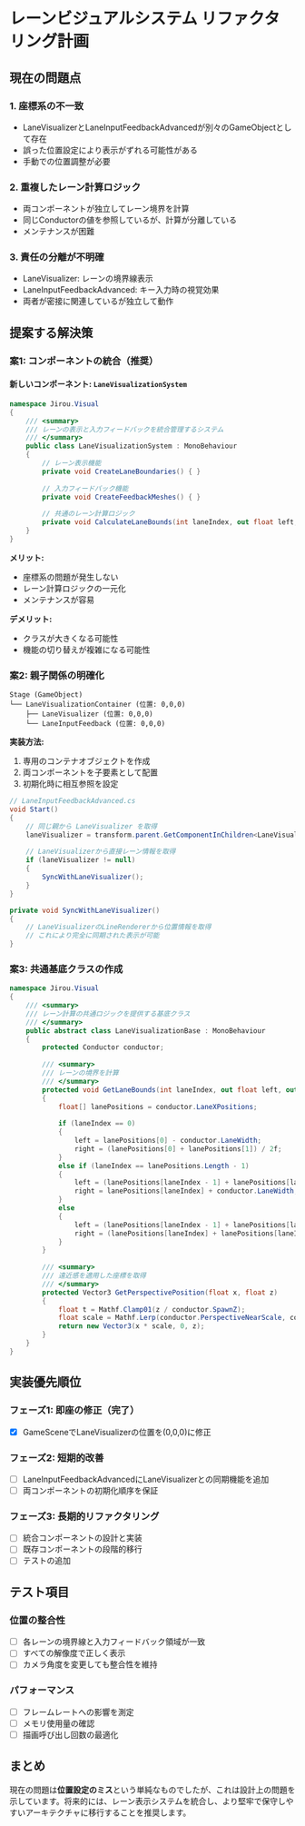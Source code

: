 # レーンビジュアルシステム リファクタリング計画

## 現在の問題点

### 1. 座標系の不一致
- LaneVisualizerとLaneInputFeedbackAdvancedが別々のGameObjectとして存在
- 誤った位置設定により表示がずれる可能性がある
- 手動での位置調整が必要

### 2. 重複したレーン計算ロジック
- 両コンポーネントが独立してレーン境界を計算
- 同じConductorの値を参照しているが、計算が分離している
- メンテナンスが困難

### 3. 責任の分離が不明確
- LaneVisualizer: レーンの境界線表示
- LaneInputFeedbackAdvanced: キー入力時の視覚効果
- 両者が密接に関連しているが独立して動作

## 提案する解決策

### 案1: コンポーネントの統合（推奨）

#### 新しいコンポーネント: `LaneVisualizationSystem`

```csharp
namespace Jirou.Visual
{
    /// <summary>
    /// レーンの表示と入力フィードバックを統合管理するシステム
    /// </summary>
    public class LaneVisualizationSystem : MonoBehaviour
    {
        // レーン表示機能
        private void CreateLaneBoundaries() { }
        
        // 入力フィードバック機能
        private void CreateFeedbackMeshes() { }
        
        // 共通のレーン計算ロジック
        private void CalculateLaneBounds(int laneIndex, out float left, out float right) { }
    }
}
```

**メリット:**
- 座標系の問題が発生しない
- レーン計算ロジックの一元化
- メンテナンスが容易

**デメリット:**
- クラスが大きくなる可能性
- 機能の切り替えが複雑になる可能性

### 案2: 親子関係の明確化

```
Stage (GameObject)
└── LaneVisualizationContainer (位置: 0,0,0)
    ├── LaneVisualizer (位置: 0,0,0)
    └── LaneInputFeedback (位置: 0,0,0)
```

**実装方法:**
1. 専用のコンテナオブジェクトを作成
2. 両コンポーネントを子要素として配置
3. 初期化時に相互参照を設定

```csharp
// LaneInputFeedbackAdvanced.cs
void Start()
{
    // 同じ親から LaneVisualizer を取得
    laneVisualizer = transform.parent.GetComponentInChildren<LaneVisualizer>();
    
    // LaneVisualizerから直接レーン情報を取得
    if (laneVisualizer != null)
    {
        SyncWithLaneVisualizer();
    }
}

private void SyncWithLaneVisualizer()
{
    // LaneVisualizerのLineRendererから位置情報を取得
    // これにより完全に同期された表示が可能
}
```

### 案3: 共通基底クラスの作成

```csharp
namespace Jirou.Visual
{
    /// <summary>
    /// レーン計算の共通ロジックを提供する基底クラス
    /// </summary>
    public abstract class LaneVisualizationBase : MonoBehaviour
    {
        protected Conductor conductor;
        
        /// <summary>
        /// レーンの境界を計算
        /// </summary>
        protected void GetLaneBounds(int laneIndex, out float left, out float right)
        {
            float[] lanePositions = conductor.LaneXPositions;
            
            if (laneIndex == 0)
            {
                left = lanePositions[0] - conductor.LaneWidth;
                right = (lanePositions[0] + lanePositions[1]) / 2f;
            }
            else if (laneIndex == lanePositions.Length - 1)
            {
                left = (lanePositions[laneIndex - 1] + lanePositions[laneIndex]) / 2f;
                right = lanePositions[laneIndex] + conductor.LaneWidth;
            }
            else
            {
                left = (lanePositions[laneIndex - 1] + lanePositions[laneIndex]) / 2f;
                right = (lanePositions[laneIndex] + lanePositions[laneIndex + 1]) / 2f;
            }
        }
        
        /// <summary>
        /// 遠近感を適用した座標を取得
        /// </summary>
        protected Vector3 GetPerspectivePosition(float x, float z)
        {
            float t = Mathf.Clamp01(z / conductor.SpawnZ);
            float scale = Mathf.Lerp(conductor.PerspectiveNearScale, conductor.PerspectiveFarScale, t);
            return new Vector3(x * scale, 0, z);
        }
    }
}
```

## 実装優先順位

### フェーズ1: 即座の修正（完了）
- [x] GameSceneでLaneVisualizerの位置を(0,0,0)に修正

### フェーズ2: 短期的改善
- [ ] LaneInputFeedbackAdvancedにLaneVisualizerとの同期機能を追加
- [ ] 両コンポーネントの初期化順序を保証

### フェーズ3: 長期的リファクタリング
- [ ] 統合コンポーネントの設計と実装
- [ ] 既存コンポーネントの段階的移行
- [ ] テストの追加

## テスト項目

### 位置の整合性
- [ ] 各レーンの境界線と入力フィードバック領域が一致
- [ ] すべての解像度で正しく表示
- [ ] カメラ角度を変更しても整合性を維持

### パフォーマンス
- [ ] フレームレートへの影響を測定
- [ ] メモリ使用量の確認
- [ ] 描画呼び出し回数の最適化

## まとめ

現在の問題は**位置設定のミス**という単純なものでしたが、これは設計上の問題を示しています。将来的には、レーン表示システムを統合し、より堅牢で保守しやすいアーキテクチャに移行することを推奨します。